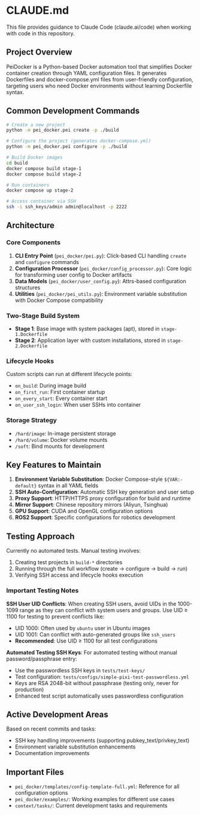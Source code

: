 # CLAUDE.md

This file provides guidance to Claude Code (claude.ai/code) when working with code in this repository.

## Project Overview

PeiDocker is a Python-based Docker automation tool that simplifies Docker container creation through YAML configuration files. It generates Dockerfiles and docker-compose.yml files from user-friendly configuration, targeting users who need Docker environments without learning Dockerfile syntax.

## Common Development Commands

```bash
# Create a new project
python -m pei_docker.pei create -p ./build

# Configure the project (generates docker-compose.yml)
python -m pei_docker.pei configure -p ./build

# Build Docker images
cd build
docker compose build stage-1
docker compose build stage-2

# Run containers
docker compose up stage-2

# Access container via SSH
ssh -i ssh_keys/admin admin@localhost -p 2222
```

## Architecture

### Core Components

1. **CLI Entry Point** (`pei_docker/pei.py`): Click-based CLI handling `create` and `configure` commands
2. **Configuration Processor** (`pei_docker/config_processor.py`): Core logic for transforming user config to Docker artifacts
3. **Data Models** (`pei_docker/user_config.py`): Attrs-based configuration structures
4. **Utilities** (`pei_docker/pei_utils.py`): Environment variable substitution with Docker Compose compatibility

### Two-Stage Build System

- **Stage 1**: Base image with system packages (apt), stored in `stage-1.Dockerfile`
- **Stage 2**: Application layer with custom installations, stored in `stage-2.Dockerfile`

### Lifecycle Hooks

Custom scripts can run at different lifecycle points:
- `on_build`: During image build
- `on_first_run`: First container startup
- `on_every_start`: Every container start
- `on_user_ssh_login`: When user SSHs into container

### Storage Strategy

- `/hard/image`: In-image persistent storage
- `/hard/volume`: Docker volume mounts
- `/soft`: Bind mounts for development

## Key Features to Maintain

1. **Environment Variable Substitution**: Docker Compose-style `${VAR:-default}` syntax in all YAML fields
2. **SSH Auto-Configuration**: Automatic SSH key generation and user setup
3. **Proxy Support**: HTTP/HTTPS proxy configuration for build and runtime
4. **Mirror Support**: Chinese repository mirrors (Aliyun, Tsinghua)
5. **GPU Support**: CUDA and OpenGL configuration options
6. **ROS2 Support**: Specific configurations for robotics development

## Testing Approach

Currently no automated tests. Manual testing involves:
1. Creating test projects in `build-*` directories
2. Running through the full workflow (create → configure → build → run)
3. Verifying SSH access and lifecycle hooks execution

### Important Testing Notes

**SSH User UID Conflicts**: When creating SSH users, avoid UIDs in the 1000-1099 range as they can conflict with system users and groups. Use UID ≥ 1100 for testing to prevent conflicts like:
- UID 1000: Often used by `ubuntu` user in Ubuntu images
- UID 1001: Can conflict with auto-generated groups like `ssh_users`
- **Recommended**: Use UID ≥ 1100 for all test configurations

**Automated Testing SSH Keys**: For automated testing without manual password/passphrase entry:
- Use the passwordless SSH keys in `tests/test-keys/`
- Test configuration: `tests/configs/simple-pixi-test-passwordless.yml`
- Keys are RSA 2048-bit without passphrase (testing only, never for production)
- Enhanced test script automatically uses passwordless configuration

## Active Development Areas

Based on recent commits and tasks:
- SSH key handling improvements (supporting pubkey_text/privkey_text)
- Environment variable substitution enhancements
- Documentation improvements

## Important Files

- `pei_docker/templates/config-template-full.yml`: Reference for all configuration options
- `pei_docker/examples/`: Working examples for different use cases
- `context/tasks/`: Current development tasks and requirements